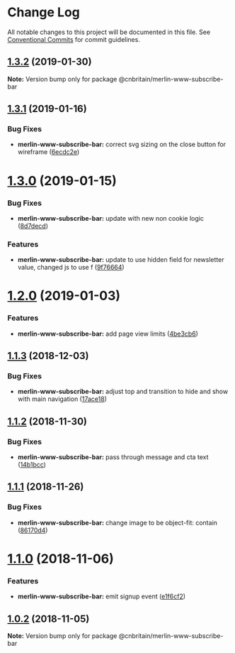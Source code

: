 # Change Log

All notable changes to this project will be documented in this file.
See [Conventional Commits](https://conventionalcommits.org) for commit guidelines.

## [1.3.2](https://github.com/cnduk/merlin-www-components/compare/@cnbritain/merlin-www-subscribe-bar@1.3.1...@cnbritain/merlin-www-subscribe-bar@1.3.2) (2019-01-30)

**Note:** Version bump only for package @cnbritain/merlin-www-subscribe-bar





## [1.3.1](https://github.com/cnduk/merlin-www-components/compare/@cnbritain/merlin-www-subscribe-bar@1.3.0...@cnbritain/merlin-www-subscribe-bar@1.3.1) (2019-01-16)


### Bug Fixes

* **merlin-www-subscribe-bar:** correct svg sizing on the close button for wireframe ([6ecdc2e](https://github.com/cnduk/merlin-www-components/commit/6ecdc2e))





# [1.3.0](https://github.com/cnduk/merlin-www-components/compare/@cnbritain/merlin-www-subscribe-bar@1.2.0...@cnbritain/merlin-www-subscribe-bar@1.3.0) (2019-01-15)


### Bug Fixes

* **merlin-www-subscribe-bar:** update with new non cookie logic ([8d7decd](https://github.com/cnduk/merlin-www-components/commit/8d7decd))


### Features

* **merlin-www-subscribe-bar:** update to use hidden field for newsletter value, changed js to use f ([9f76664](https://github.com/cnduk/merlin-www-components/commit/9f76664))





<a name="1.2.0"></a>
# [1.2.0](https://github.com/cnduk/merlin-www-components/compare/@cnbritain/merlin-www-subscribe-bar@1.1.3...@cnbritain/merlin-www-subscribe-bar@1.2.0) (2019-01-03)


### Features

* **merlin-www-subscribe-bar:** add page view limits ([4be3cb6](https://github.com/cnduk/merlin-www-components/commit/4be3cb6))




<a name="1.1.3"></a>
## [1.1.3](https://github.com/cnduk/merlin-www-components/compare/@cnbritain/merlin-www-subscribe-bar@1.1.2...@cnbritain/merlin-www-subscribe-bar@1.1.3) (2018-12-03)


### Bug Fixes

* **merlin-www-subscribe-bar:** adjust top and transition to hide and show with main navigation ([17ace18](https://github.com/cnduk/merlin-www-components/commit/17ace18))




<a name="1.1.2"></a>
## [1.1.2](https://github.com/cnduk/merlin-www-components/compare/@cnbritain/merlin-www-subscribe-bar@1.1.1...@cnbritain/merlin-www-subscribe-bar@1.1.2) (2018-11-30)


### Bug Fixes

* **merlin-www-subscribe-bar:** pass through message and cta text ([14b1bcc](https://github.com/cnduk/merlin-www-components/commit/14b1bcc))




<a name="1.1.1"></a>
## [1.1.1](https://github.com/cnduk/merlin-www-components/compare/@cnbritain/merlin-www-subscribe-bar@1.1.0...@cnbritain/merlin-www-subscribe-bar@1.1.1) (2018-11-26)


### Bug Fixes

* **merlin-www-subscribe-bar:** change image to be object-fit: contain ([86170d4](https://github.com/cnduk/merlin-www-components/commit/86170d4))




<a name="1.1.0"></a>
# [1.1.0](https://github.com/cnduk/merlin-www-components/compare/@cnbritain/merlin-www-subscribe-bar@1.0.2...@cnbritain/merlin-www-subscribe-bar@1.1.0) (2018-11-06)


### Features

* **merlin-www-subscribe-bar:** emit signup event ([e1f6cf2](https://github.com/cnduk/merlin-www-components/commit/e1f6cf2))




<a name="1.0.2"></a>
## [1.0.2](https://github.com/cnduk/merlin-www-components/compare/@cnbritain/merlin-www-subscribe-bar@1.0.1...@cnbritain/merlin-www-subscribe-bar@1.0.2) (2018-11-05)




**Note:** Version bump only for package @cnbritain/merlin-www-subscribe-bar
